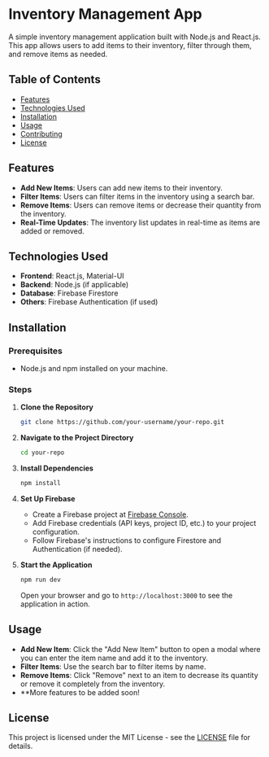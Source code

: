 # Inventory Management App

A simple inventory management application built with Node.js and React.js. This app allows users to add items to their inventory, filter through them, and remove items as needed.

## Table of Contents

- [Features](#features)
- [Technologies Used](#technologies-used)
- [Installation](#installation)
- [Usage](#usage)
- [Contributing](#contributing)
- [License](#license)

## Features

- **Add New Items**: Users can add new items to their inventory.
- **Filter Items**: Users can filter items in the inventory using a search bar.
- **Remove Items**: Users can remove items or decrease their quantity from the inventory.
- **Real-Time Updates**: The inventory list updates in real-time as items are added or removed.

## Technologies Used

- **Frontend**: React.js, Material-UI
- **Backend**: Node.js (if applicable)
- **Database**: Firebase Firestore
- **Others**: Firebase Authentication (if used)

## Installation

### Prerequisites

- Node.js and npm installed on your machine.

### Steps

1. **Clone the Repository**

   ```bash
   git clone https://github.com/your-username/your-repo.git
   ```

2. **Navigate to the Project Directory**

   ```bash
   cd your-repo
   ```

3. **Install Dependencies**

   ```bash
   npm install
   ```

4. **Set Up Firebase**

   - Create a Firebase project at [Firebase Console](https://console.firebase.google.com/).
   - Add Firebase credentials (API keys, project ID, etc.) to your project configuration.
   - Follow Firebase's instructions to configure Firestore and Authentication (if needed).

5. **Start the Application**

   ```bash
   npm run dev
   ```

   Open your browser and go to `http://localhost:3000` to see the application in action.

## Usage

- **Add New Item**: Click the "Add New Item" button to open a modal where you can enter the item name and add it to the inventory.
- **Filter Items**: Use the search bar to filter items by name.
- **Remove Items**: Click "Remove" next to an item to decrease its quantity or remove it completely from the inventory.
- **More features to be added soon!

## License

This project is licensed under the MIT License - see the [LICENSE](LICENSE) file for details.
